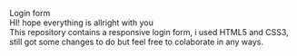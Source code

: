 Login form <br>
HI! hope everything is allright with you <br>
This repository contains a responsive login form, i used HTML5 and CSS3, still got some changes to do but feel free to colaborate in any ways.
